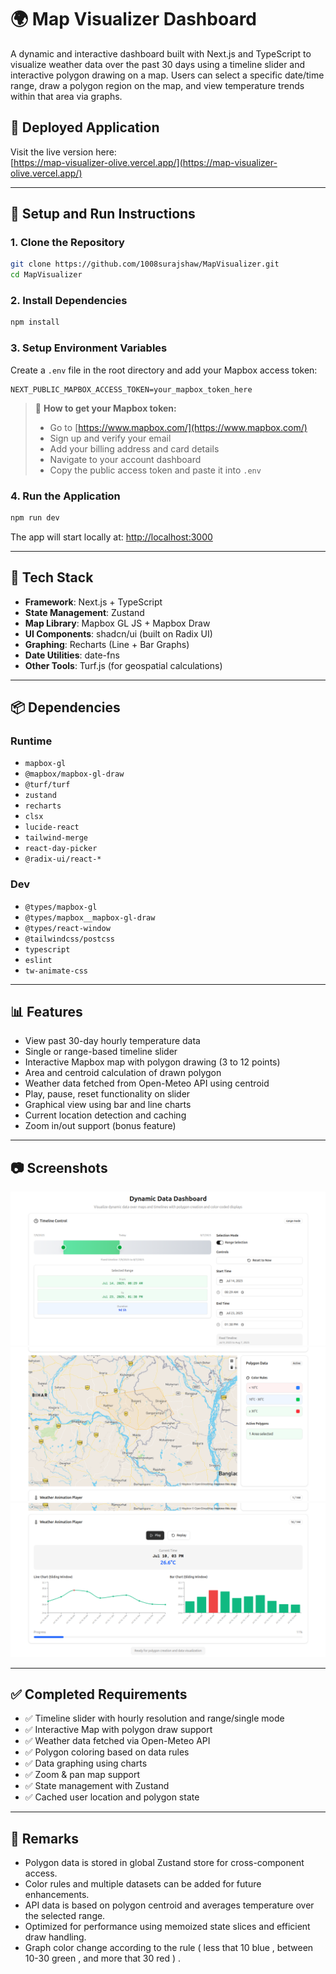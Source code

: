 

# 🌍 Map Visualizer Dashboard

A dynamic and interactive dashboard built with Next.js and TypeScript to visualize weather data over the past 30 days using a timeline slider and interactive polygon drawing on a map. Users can select a specific date/time range, draw a polygon region on the map, and view temperature trends within that area via graphs.

## 🔗 Deployed Application

Visit the live version here:  
[https://map-visualizer-olive.vercel.app/](https://map-visualizer-olive.vercel.app/)

---

## 🚀 Setup and Run Instructions

### 1. Clone the Repository

```bash
git clone https://github.com/1008surajshaw/MapVisualizer.git
cd MapVisualizer
````

### 2. Install Dependencies

```bash
npm install
```

### 3. Setup Environment Variables

Create a `.env` file in the root directory and add your Mapbox access token:

```env
NEXT_PUBLIC_MAPBOX_ACCESS_TOKEN=your_mapbox_token_here
```

> 🔑 **How to get your Mapbox token:**
>
> * Go to [https://www.mapbox.com/](https://www.mapbox.com/)
> * Sign up and verify your email
> * Add your billing address and card details
> * Navigate to your account dashboard
> * Copy the public access token and paste it into `.env`

### 4. Run the Application

```bash
npm run dev
```

The app will start locally at: [http://localhost:3000](http://localhost:3000)

---

## 🧱 Tech Stack

* **Framework**: Next.js + TypeScript
* **State Management**: Zustand
* **Map Library**: Mapbox GL JS + Mapbox Draw
* **UI Components**: shadcn/ui (built on Radix UI)
* **Graphing**: Recharts (Line + Bar Graphs)
* **Date Utilities**: date-fns
* **Other Tools**: Turf.js (for geospatial calculations)

---

## 📦 Dependencies

### Runtime

* `mapbox-gl`
* `@mapbox/mapbox-gl-draw`
* `@turf/turf`
* `zustand`
* `recharts`
* `clsx`
* `lucide-react`
* `tailwind-merge`
* `react-day-picker`
* `@radix-ui/react-*`

### Dev

* `@types/mapbox-gl`
* `@types/mapbox__mapbox-gl-draw`
* `@types/react-window`
* `@tailwindcss/postcss`
* `typescript`
* `eslint`
* `tw-animate-css`

---

## 📊 Features

* View past 30-day hourly temperature data
* Single or range-based timeline slider
* Interactive Mapbox map with polygon drawing (3 to 12 points)
* Area and centroid calculation of drawn polygon
* Weather data fetched from Open-Meteo API using centroid
* Play, pause, reset functionality on slider
* Graphical view using bar and line charts
* Current location detection and caching
* Zoom in/out support (bonus feature)

---

## 📷 Screenshots 

![Screenshot 1](public/SliderImage.png)
![Screenshot 2](public/MapImage.png)
![Screenshot 3](public/ChartImage.png)

---

## ✅ Completed Requirements

* ✅ Timeline slider with hourly resolution and range/single mode
* ✅ Interactive Map with polygon draw support
* ✅ Weather data fetched via Open-Meteo API
* ✅ Polygon coloring based on data rules
* ✅ Data graphing using charts
* ✅ Zoom & pan map support
* ✅ State management with Zustand
* ✅ Cached user location and polygon state

---

## 📌 Remarks

* Polygon data is stored in global Zustand store for cross-component access.
* Color rules and multiple datasets can be added for future enhancements.
* API data is based on polygon centroid and averages temperature over the selected range.
* Optimized for performance using memoized state slices and efficient draw handling.
* Graph color change according to the rule ( less that 10 blue , between 10-30 green , and more that 30 red ) .


